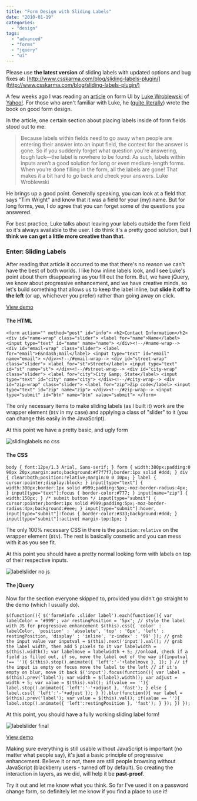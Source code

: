 ```yaml
---
title: "Form Design with Sliding Labels"
date: "2010-01-19"
categories: 
  - "design"
tags: 
  - "advanced"
  - "forms"
  - "jquery"
  - "ui"
---
```


Please use **the latest version** of sliding labels with updated options and bug fixes at: [http://www.csskarma.com/blog/sliding-labels-plugin/](http://www.csskarma.com/blog/sliding-labels-plugin/)

A few weeks ago I was reading an [article](http://www.lukew.com/ff/entry.asp?968) on form UI by [Luke Wroblewski](http://www.lukew.com/) of [Yahoo!](http://www.yahoo.com/). For those who aren't familiar with Luke, he ([quite literally](http://rosenfeldmedia.com/books/webforms/)) wrote the book on good form design.

In the article, one certain section about placing labels inside of form fields stood out to me:

> Because labels within fields need to go away when people are entering their answer into an input field, the context for the answer is gone. So if you suddenly forget what question you’re answering, tough luck—the label is nowhere to be found. As such, labels within inputs aren’t a good solution for long or even medium-length forms. When you’re done filling in the form, all the labels are gone! That makes it a bit hard to go back and check your answers. Luke Wroblewski

He brings up a good point. Generally speaking, you can look at a field that says "Tim Wright" and know that it was a field for your (my) name. But for long forms, yea, I do agree that you can forget some of the questions you answered.

For best practice, Luke talks about leaving your labels outside the form field so it's always available to the user. I do think it's a pretty good solution, but **I think we can get a little more creative than that**.

### Enter: Sliding Labels

After reading that article it occurred to me that there's no reason we can't have the best of both worlds. I like how inline labels look, and I see Luke's point about them disappearing as you fill out the form. But, we have jQuery, we know about progressive enhancement, and we have creative minds, so let's build something that allows us to keep the label inline, but **slide it off to the left** (or up, whichever you prefer) rather than going away on click.

[View demo](http://www.csskarma.com/lab/plugin_slidinglabels/)

#### The HTML

```
<form action="" method="post" id="info"> <h2>Contact Information</h2> <div id="name-wrap" class="slider"> <label for="name">Name</label> <input type="text" id="name" name="name"> </div><!--/#name-wrap--> <div id="email-wrap" class="slider"> <label for="email">E&ndash;mail</label> <input type="text" id="email" name="email"> </div><!--/#email-wrap--> <div id="street-wrap" class="slider"> <label for="st">Street</label> <input type="text" id="st" name="st"> </div><!--/#street-wrap--> <div id="city-wrap" class="slider"> <label for="city">City &amp; State</label> <input type="text" id="city" name="city"> </div><!--/#city-wrap--> <div id="zip-wrap" class="slider"> <label for="zip">Zip code</label> <input type="text" id="zip" name="zip"> </div><!--/#zip-wrap--> <input type="submit" id="btn" name="btn" value="submit"> </form>
```

The only necessary items to make sliding labels (as I built it) work are the wrapper element (`DIV` in my case) and applying a class of "slider" to it (you can change this easily in the JavaScript).

At this point we have a pretty basic, and ugly form

![slidinglabels no css](images/slidinglabels_nocss.png)

#### The CSS

```
body { font:12px/1.3 Arial, Sans-serif; } form { width:380px;padding:0 90px 20px;margin:auto;background:#f7f7f7;border:1px solid #ddd; } div { clear:both;position:relative;margin:0 0 10px; } label { cursor:pointer;display:block; } input[type="text"] { width:300px;border:1px solid #999;padding:5px;-moz-border-radius:4px; } input[type="text"]:focus { border-color:#777; } input[name="zip"] { width:150px; } /* submit button */ input[type="submit"] { cursor:pointer;border:1px solid #999;padding:5px;-moz-border-radius:4px;background:#eee; } input[type="submit"]:hover, input[type="submit"]:focus { border-color:#333;background:#ddd; } input[type="submit"]:active{ margin-top:1px; } 
```

The only 100% necessary CSS in there is the `position:relative` on the wrapper element (`DIV`). The rest is basically cosmetic and you can mess with it as you see fit.

At this point you should have a pretty normal looking form with labels on top of their respective inputs.

![labelslider no js](images/labelslider_nojs.png)

#### The jQuery

Now for the section everyone skipped to, provided you didn't go straight to the demo (which I usually do).

```
$(function(){ $('form#info .slider label').each(function(){ var labelColor = '#999'; var restingPosition = '5px'; // style the label with JS for progressive enhancement $(this).css({ 'color' : labelColor, 'position' : 'absolute', 'top' : '6px', 'left' : restingPosition, 'display' : 'inline', 'z-index' : '99' }); // grab the input value var inputval = $(this).next('input').val(); // grab the label width, then add 5 pixels to it var labelwidth = $(this).width(); var labelmove = labelwidth + 5; //onload, check if a field is filled out, if so, move the label out of the way if(inputval !== ''){ $(this).stop().animate({ 'left':'-'+labelmove }, 1); } // if the input is empty on focus move the label to the left // if it's empty on blur, move it back $('input').focus(function(){ var label = $(this).prev('label'); var width = $(label).width(); var adjust = width + 5; var value = $(this).val(); if(value == ''){ label.stop().animate({ 'left':'-'+adjust }, 'fast'); } else { label.css({ 'left':'-'+adjust }); } }).blur(function(){ var label = $(this).prev('label'); var value = $(this).val(); if(value == ''){ label.stop().animate({ 'left':restingPosition }, 'fast'); } }); }) });
```

At this point, you should have a fully working sliding label form!

![labelslider final](images/labelslider_final.png)

[View demo](http://www.csskarma.com/lab/plugin_slidinglabels/)

Making sure everything is still usable without JavaScript is important (no matter what people say), it's just a basic principle of progressive enhancement. Believe it or not, there are still people browsing without JavaScript (blackberry users - turned off by default). So creating the interaction in layers, as we did, will help it be **past-proof**.

Try it out and let me know what you think. So far I've used it on a password change form, so definitely let me know if you find a place to use it!
